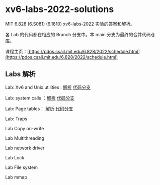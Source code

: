 # xv6-labs-2022-solutions

MIT 6.828 (6.S081) (6.1810) xv6-labs-2022 实验的答案和解析。

各 Lab 的代码都在相应的 Branch 分支中。本 main 分支为最终的合并代码仓库。

课程主页：[https://pdos.csail.mit.edu/6.828/2022/schedule.html](https://pdos.csail.mit.edu/6.828/2022/schedule.html)

## Labs 解析

Lab: Xv6 and Unix utilities : [解析](./doc/utils.md) [代码分支](https://github.com/flyto2035/xv6-labs-2022-solutions/tree/util)

Lab: system calls ：[解析](./doc/syscall.md) [代码分支](https://github.com/flyto2035/xv6-labs-2022-solutions/tree/syscall)

Lab: Page tables： [解析](./doc/pagetable.md) [代码分支](https://github.com/flyto2035/xv6-labs-2022-solutions/tree/pgtbl)

Lab: Traps

Lab Copy on-write

Lab Multithreading

Lab network driver

Lab Lock

Lab File system

Lab mmap
